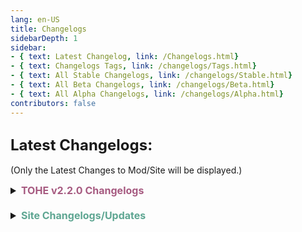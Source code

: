 ```yaml
---
lang: en-US
title: Changelogs
sidebarDepth: 1
sidebar:
- { text: Latest Changelog, link: /Changelogs.html}
- { text: Changelogs Tags, link: /changelogs/Tags.html}
- { text: All Stable Changelogs, link: /changelogs/Stable.html}
- { text: All Beta Changelogs, link: /changelogs/Beta.html}
- { text: All Alpha Changelogs, link: /changelogs/Alpha.html}
contributors: false
---
```


## <font size=5em><b>Latest Changelogs:</b></font><br>
(Only the Latest Changes to Mod/Site will be displayed.)

<font size=3em>
<details>
<summary><b><font color=#a65a80>TOHE v2.2.0 Changelogs</font></b></summary>

<summary><b><font color=#cf4e8f>v2.2.0 Stable Release</font></b></summary>

There are no notes for this yet but there's no point in updating this with alpha builds when it wont get pushed live until a main build
</details>
<br>
<details>
<summary><b><font color=#5ea692>Site Changelogs/Updates</font></b></summary>

* By [**Pyro**](https://sites.google.com/view/notpyro404)<br>
= <font color=#ece218><b>NOTICE</b></font>: If there are any other issues, or you simply have feedback, open a forum in `#website-feedback`! Thank you!<br>
\+ <font color=green><b>NEW</b></font>: <b>Heavy</b> Resources Rework. (Sorted into various categories + Includes User-Submitted Presets + Translations.)<br>
\- <font color=red><b>REMOVED</b></font>: Presets.html (Refer Above)<br>
\- <font color=red><b>REMOVED</b></font>: Translations.html (Refer Above)<br>
\+ <font color=green><b>NEW</b></font>: <b>Heavy</b> FAQ Rework. (Sorted into various categories + Includes Installation Guides.)<br>
\- <font color=red><b>REMOVED</b></font>: Install.html (Refer Above)<br>
\+ <font color=green><b>NEW</b></font>: Updated Tabs, Sidebars, & Various Links to reflect the above changes.<br>
\+ <font color=green><b>NEW</b></font>: Updated Tags.html to include Release Tags.<br>
\+ <font color=green><b>NEW</b></font>: Added 6 Lore Batches.<br>
\+ <font color=green><b>NEW</b></font>: Prepared for Coven Faction. (Sidebars: Pyro, everything else: Marg)<br>
</details>
</font>